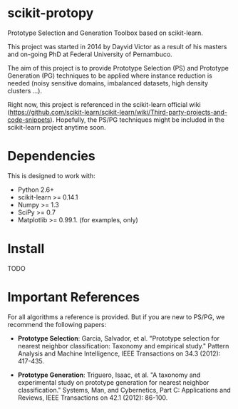 scikit-protopy
==============

Prototype Selection and Generation Toolbox based on scikit-learn.

This project was started in 2014 by Dayvid Victor as a result of
his masters and on-going PhD at Federal University of Pernambuco.

The aim of this project is to provide Prototype Selection (PS) and 
Prototype Generation (PG) techniques to be applied where instance 
reduction is needed (noisy sensitive domains, imbalanced datasets, 
high density clusters ...). 

Right now, this project is referenced in the scikit-learn official 
wiki (https://github.com/scikit-learn/scikit-learn/wiki/Third-party-projects-and-code-snippets). 
Hopefully, the PS/PG techniques might be included in the scikit-learn 
project anytime soon.


Dependencies
============

This is designed to work with:
- Python 2.6+
- scikit-learn >= 0.14.1
- Numpy >= 1.3
- SciPy >= 0.7
- Matplotlib >= 0.99.1. (for examples, only)


Install
=======
TODO


Important References
====================

For all algorithms a reference is provided. But if you are new to
PS/PG, we recommend the following papers:

- **Prototype Selection**: Garcia, Salvador, et al. "Prototype selection for nearest neighbor classification: Taxonomy and empirical study." Pattern Analysis and Machine Intelligence, IEEE Transactions on 34.3 (2012): 417-435.

- **Prototype Generation**: Triguero, Isaac, et al. "A taxonomy and experimental study on prototype generation for nearest neighbor classification." Systems, Man, and Cybernetics, Part C: Applications and Reviews, IEEE Transactions on 42.1 (2012): 86-100.





